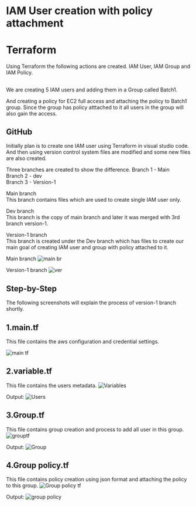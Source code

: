 
# IAM User creation with policy attachment

# Terraform
Using Terraform the following actions are created.
IAM User,
IAM Group and
IAM Policy.

##
We are creating 5 IAM users and adding them in a Group called Batch1.



And creating a policy for EC2 full access and attaching the policy to Batch1 group. 
Since the group has policy atttached to it all users in the group will also gain the access.

## GitHub

Initially plan is to create one IAM user using Terraform in visual studio code.  
And then using version control system files are modified and some new files are also created.  

Three branches are created to show the difference.
Branch 1 - Main  
Branch 2 - dev  
Branch 3 - Version-1  

Main branch  
This branch contains files which  are used to create single IAM user only.  

Dev branch  
This branch is the copy of main branch and later it was merged with 3rd branch version-1.  

Version-1 branch  
This branch is created under the Dev branch which has files to create our main goal of creating IAM user and group with policy attached to it.

Main branch
![main br](https://github.com/user-attachments/assets/4b8db5e0-35ad-4c42-9bfe-c549ac467a70)

Version-1 branch
![ver](https://github.com/user-attachments/assets/b199c57b-55a6-490c-a1ff-c25df1891134)
## Step-by-Step

The following screenshots will explain the process of version-1 branch shortly.

    
## 1.main.tf
This file contains the aws configuration and credential settings.

![main tf](https://github.com/user-attachments/assets/1231a961-65d4-4da3-8e93-6f8c1285796c)
## 2.variable.tf
This file contains the users metadata.
![Variables](https://github.com/user-attachments/assets/3890f47a-c90e-40fc-99bc-f2ed3681cd4b)

Output:
![Users](https://github.com/user-attachments/assets/7537a82b-373f-4480-b50a-1c153174cda4)
## 3.Group.tf
This file contains group creation and process to add all user in this group.
![grouptf](https://github.com/user-attachments/assets/5ae16a98-993d-47a1-b80b-353c72904335)

Output:
![Group](https://github.com/user-attachments/assets/579541a0-5cd1-4f0c-94ed-38270c7451ad)

## 4.Group policy.tf
This file contains policy creation using json format and attaching the policy to this group.
![Group policy tf](https://github.com/user-attachments/assets/657981e4-2267-414a-bd67-b49fbec58e6b)

Output:
![group policy](https://github.com/user-attachments/assets/09159ba2-541f-4496-b1a9-5191d1b8babf)

